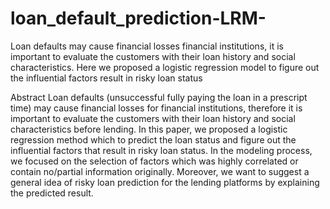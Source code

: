 # loan_default_prediction-LRM-
Loan defaults may cause financial losses financial institutions, it is important to evaluate the customers with their loan history and social characteristics.  Here we proposed a logistic regression model to figure out the influential factors result in risky loan status


Abstract
Loan defaults (unsuccessful fully paying the loan in a prescript time) may cause financial losses for financial
institutions, therefore it is important to evaluate the customers with their loan history and social characteristics
before lending. In this paper, we proposed a logistic regression method which to predict the loan status and figure
out the influential factors that result in risky loan status. In the modeling process, we focused on the selection of
factors which was highly correlated or contain no/partial information originally. Moreover, we want to suggest a
general idea of risky loan prediction for the lending platforms by explaining the predicted result.
